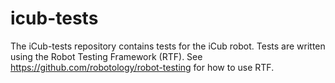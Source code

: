 icub-tests
==========
The iCub-tests repository contains tests for the iCub robot. Tests are written using the Robot Testing Framework (RTF). See https://github.com/robotology/robot-testing for how to use RTF. 



